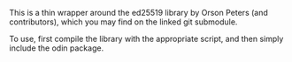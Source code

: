 This is a thin wrapper around the ed25519 library by Orson Peters (and contributors), which you may find on the linked git submodule. 

To use, first compile the library with the appropriate script, and then simply include the odin package. 